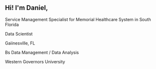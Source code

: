 ## Hi! I'm Daniel,

Service Management Specialist for Memorial Healthcare System in South Florida

Data Scientist

Gaiinesville, FL

Bs Data Management / Data Analysis

Western Governors University
